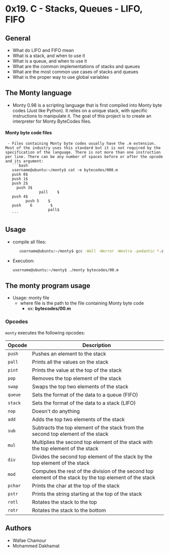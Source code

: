 # 0x19. C - Stacks, Queues - LIFO, FIFO

## General
   - What do LIFO and FIFO mean
   - What is a stack, and when to use it
   - What is a queue, and when to use it
   - What are the common implementations of stacks and queues
   - What are the most common use cases of stacks and queues
   - What is the proper way to use global variables

## The Monty language
   - Monty 0.98 is a scripting language that is first compiled into Monty byte codes (Just like Python). It relies on a unique stack, with specific instructions to manipulate it. The goal of this project is to create an interpreter for Monty ByteCodes files.

#### Monty byte code files
     - Files containing Monty byte codes usually have the .m extension. Most of the industry uses this standard but it is not required by the specification of the language. There is not more than one instruction per line. There can be any number of spaces before or after the opcode and its argument:
       ```bash
       username@ubuntu:~/monty$ cat -e bytecodes/000.m
       push 0$
       push 1$
       push 2$
         push 3$
                   pall    $
       push 4$
             push 5    $
       push    6        $
                       pall$
       ```

## Usage
   - compile all files:
     ```bash
        username@ubuntu:~/monty$ gcc -Wall -Werror -Wextra -pedantic *.c -o monty
     ```
   - Execution:
     ```bash
     username@ubuntu:~/monty$ ./monty bytecodes/00.m
     ```

## The monty program usage
   - Usage: monty file
     - where file is the path to the file containing Monty byte code
       - ex: **bytecodes/00.m**

### Opcodes
`monty` executes the following opcodes:

|  Opcode  |  Description                                   |
| -------- | -------------      |
| `push`   | Pushes an element to the stack |
| `pall`   | Prints all the values on the stack |
| `pint`   | Prints the value at the top of the stack |
| `pop`    | Removes the top element of the stack |
| `swap`   | Swaps the top two elements of the stack |
| `queue`  | Sets the format of the data to a queue (FIFO) |
| `stack`  | Sets the format of the data to a stack (LIFO) |
| `nop`    | Doesn't do anything                                                                                      |
| `add`    | Adds the top two elements of the stack                                                                   |
| `sub`    | Subtracts the top element of the stack from the second top element of the stack                          |
| `mul`    | Multiplies the second top element of the stack with the top element of the stack                         |
| `div`    | Divides the second top element of the stack by the top element of the stack                              |
| `mod`    | Computes the rest of the division of the second top element of the stack by the top element of the stack |
| `pchar`  | Prints the char at the top of the stack |
| `pstr`   | Prints the string starting at the top of the stack |
| `rotl`   | Rotates the stack to the top |
| `rotr`   | Rotates the stack to the bottom |

## Authors
* Wafae Chamour
* Mohammed Dakhamat

